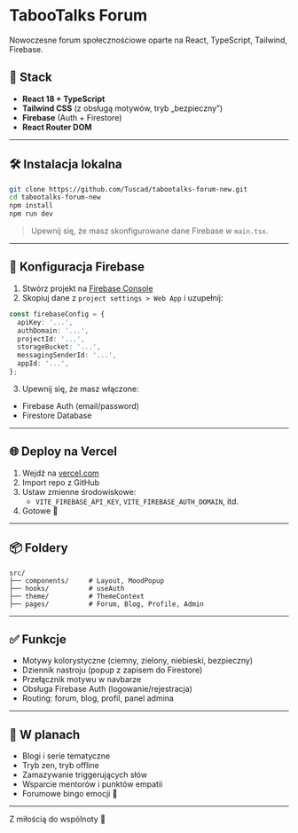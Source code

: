# TabooTalks Forum

Nowoczesne forum społecznościowe oparte na React, TypeScript, Tailwind, Firebase.

## 🚀 Stack

- **React 18 + TypeScript**
- **Tailwind CSS** (z obsługą motywów, tryb „bezpieczny”)
- **Firebase** (Auth + Firestore)
- **React Router DOM**

---

## 🛠️ Instalacja lokalna

```bash
git clone https://github.com/Tuscad/tabootalks-forum-new.git
cd tabootalks-forum-new
npm install
npm run dev
```

> Upewnij się, że masz skonfigurowane dane Firebase w `main.tsx`.

---

## 🔐 Konfiguracja Firebase

1. Stwórz projekt na [Firebase Console](https://console.firebase.google.com/)
2. Skopiuj dane z `project settings > Web App` i uzupełnij:

```ts
const firebaseConfig = {
  apiKey: '...',
  authDomain: '...',
  projectId: '...',
  storageBucket: '...',
  messagingSenderId: '...',
  appId: '...',
};
```

3. Upewnij się, że masz włączone:
- Firebase Auth (email/password)
- Firestore Database

---

## 🌐 Deploy na Vercel

1. Wejdź na [vercel.com](https://vercel.com/)
2. Import repo z GitHub
3. Ustaw zmienne środowiskowe:
   - `VITE_FIREBASE_API_KEY`, `VITE_FIREBASE_AUTH_DOMAIN`, itd.
4. Gotowe 🚀

---

## 📦 Foldery

```
src/
├── components/     # Layout, MoodPopup
├── hooks/          # useAuth
├── theme/          # ThemeContext
├── pages/          # Forum, Blog, Profile, Admin
```

---

## ✅ Funkcje

- Motywy kolorystyczne (ciemny, zielony, niebieski, bezpieczny)
- Dziennik nastroju (popup z zapisem do Firestore)
- Przełącznik motywu w navbarze
- Obsługa Firebase Auth (logowanie/rejestracja)
- Routing: forum, blog, profil, panel admina

---

## 🧩 W planach

- Blogi i serie tematyczne
- Tryb zen, tryb offline
- Zamazywanie triggerujących słów
- Wsparcie mentorów i punktów empatii
- Forumowe bingo emocji 🎲

---

Z miłością do wspólnoty 💙
